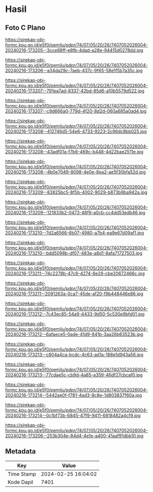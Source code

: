 # Hasil

## Foto C Plano

https://sirekap-obj-formc.kpu.go.id/e5f0/pemilu/pdpr/74/07/05/20/26/7407052026004-20240216-173205--3cce88ff-e8fb-4dad-a28e-94415d0278dd.jpg

https://sirekap-obj-formc.kpu.go.id/e5f0/pemilu/pdpr/74/07/05/20/26/7407052026004-20240216-173206--a34da29c-7aeb-437c-9f65-58e1f5b7a35c.jpg

https://sirekap-obj-formc.kpu.go.id/e5f0/pemilu/pdpr/74/07/05/20/26/7407052026004-20240216-173207--791ea7ad-8337-42bd-85d6-a10b5579d522.jpg

https://sirekap-obj-formc.kpu.go.id/e5f0/pemilu/pdpr/74/07/05/20/26/7407052026004-20240216-173207--c9d666a0-779d-4f20-8d2d-060a685a0ad4.jpg

https://sirekap-obj-formc.kpu.go.id/e5f0/pemilu/pdpr/74/07/05/20/26/7407052026004-20240216-173208--412746d5-54e6-4733-9223-2c96dc8bb025.jpg

https://sirekap-obj-formc.kpu.go.id/e5f0/pemilu/pdpr/74/07/05/20/26/7407052026004-20240216-173208--43adf01a-f7b6-469c-b448-4d22bae2511e.jpg

https://sirekap-obj-formc.kpu.go.id/e5f0/pemilu/pdpr/74/07/05/20/26/7407052026004-20240216-173208--4b0e7049-8098-4e0e-8ea2-ae5f30bfa52d.jpg

https://sirekap-obj-formc.kpu.go.id/e5f0/pemilu/pdpr/74/07/05/20/26/7407052026004-20240216-173209--83825bc5-8f5b-4002-9029-b873b9ba942a.jpg

https://sirekap-obj-formc.kpu.go.id/e5f0/pemilu/pdpr/74/07/05/20/26/7407052026004-20240216-173209--121833b2-0473-48f9-a0cb-cc4dd53edb46.jpg

https://sirekap-obj-formc.kpu.go.id/e5f0/pemilu/pdpr/74/07/05/20/26/7407052026004-20240216-173210--7d2a6566-6b07-4980-a7b4-ea9e67d09af1.jpg

https://sirekap-obj-formc.kpu.go.id/e5f0/pemilu/pdpr/74/07/05/20/26/7407052026004-20240216-173210--bdd5098b-df07-483e-a8d1-8afa71727503.jpg

https://sirekap-obj-formc.kpu.go.id/e5f0/pemilu/pdpr/74/07/05/20/26/7407052026004-20240216-173211--74c2278b-47c9-4274-8e29-cbe20672466c.jpg

https://sirekap-obj-formc.kpu.go.id/e5f0/pemilu/pdpr/74/07/05/20/26/7407052026004-20240216-173211--2091263a-0ca7-45de-af20-f9b448446e86.jpg

https://sirekap-obj-formc.kpu.go.id/e5f0/pemilu/pdpr/74/07/05/20/26/7407052026004-20240216-173212--7c43ec85-54a9-4433-9d50-5c530e9bfd01.jpg

https://sirekap-obj-formc.kpu.go.id/e5f0/pemilu/pdpr/74/07/05/20/26/7407052026004-20240216-173212--6afaece5-0ade-41d9-841b-3aa26b63523b.jpg

https://sirekap-obj-formc.kpu.go.id/e5f0/pemilu/pdpr/74/07/05/20/26/7407052026004-20240216-173213--c804a4ca-bcdc-4c63-ad1a-188e1d943a56.jpg

https://sirekap-obj-formc.kpu.go.id/e5f0/pemilu/pdpr/74/07/05/20/26/7407052026004-20240216-173213--77cdae5c-cb9d-4a85-a359-46df27cbcaf0.jpg

https://sirekap-obj-formc.kpu.go.id/e5f0/pemilu/pdpr/74/07/05/20/26/7407052026004-20240216-173214--5442ae0f-f781-4ad3-8c8e-1d803837f60a.jpg

https://sirekap-obj-formc.kpu.go.id/e5f0/pemilu/pdpr/74/07/05/20/26/7407052026004-20240216-173214--0c1bf73b-6845-47f9-9411-6818482a4cf9.jpg

https://sirekap-obj-formc.kpu.go.id/e5f0/pemilu/pdpr/74/07/05/20/26/7407052026004-20240216-173206--253b304e-84d4-4e1e-a400-41aaf91dbb10.jpg


## Metadata

| Key        | Value               |
| ---------- | ------------------- |
| Time Stamp | 2024-02-25 16:04:02 |
| Kode Dapil | 7401                |



